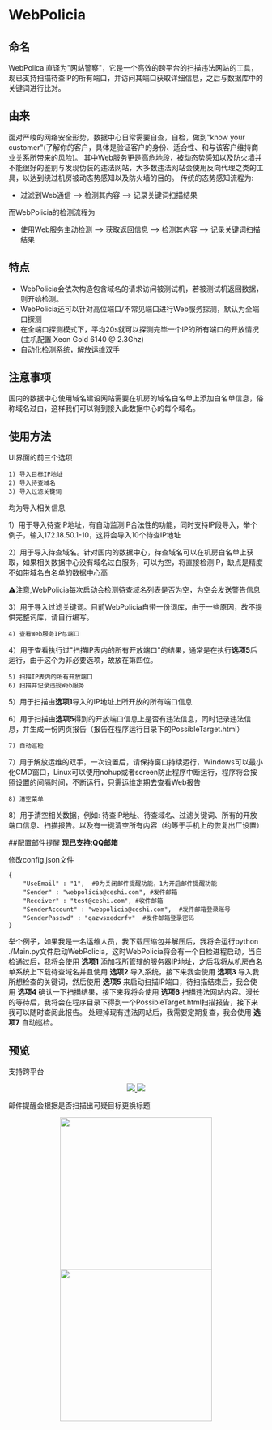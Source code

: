 # WebPolicia
## 命名
WebPolica 直译为"网站警察"，它是一个高效的跨平台的扫描违法网站的工具，现已支持扫描待查IP的所有端口，并访问其端口获取详细信息，之后与数据库中的关键词进行比对。

## 由来
面对严峻的网络安全形势，数据中心日常需要自查，自检，做到"know your customer"(了解你的客户，具体是验证客户的身份、适合性、和与该客户维持商业关系所带来的风险)。
其中Web服务更是高危地段，被动态势感知以及防火墙并不能很好的鉴别与发现伪装的违法网站，大多数违法网站会使用反向代理之类的工具，以达到绕过机房被动态势感知以及防火墙的目的。
传统的态势感知流程为:

+ 过滤到Web通信  -->   检测其内容   -->    记录关键词扫描结果

而WebPolicia的检测流程为

+ 使用Web服务主动检测  -->  获取返回信息  -->  检测其内容  -->  记录关键词扫描结果

## 特点
+ WebPolicia会依次构造包含域名的请求访问被测试机，若被测试机返回数据，则开始检测。
+ WebPolicia还可以针对高位端口/不常见端口进行Web服务探测，默认为全端口探测
+ 在全端口探测模式下，平均20s就可以探测完毕一个IP的所有端口的开放情况 (主机配置 Xeon Gold 6140 @ 2.3Ghz)
+ 自动化检测系统，解放运维双手





## 注意事项
国内的数据中心使用域名建设网站需要在机房的域名白名单上添加白名单信息，俗称域名过白，这样我们可以得到接入此数据中心的每个域名。



## 使用方法
UI界面的前三个选项
```{UI}
1) 导入目标IP地址 
2) 导入待查域名 
3) 导入过滤关键词
```
均为导入相关信息

1）用于导入待查IP地址，有自动监测IP合法性的功能，同时支持IP段导入，举个例子，输入172.18.50.1-10，这将会导入10个待查IP地址

2）用于导入待查域名。针对国内的数据中心，待查域名可以在机房白名单上获取，如果相关数据中心没有域名过白服务，可以为空，将直接检测IP，缺点是精度不如带域名白名单的数据中心高

⚠注意,WebPolicia每次启动会检测待查域名列表是否为空，为空会发送警告信息

3）用于导入过滤关键词。目前WebPolicia自带一份词库，由于一些原因，故不提供完整词库，请自行编写。

```{UI}
4) 查看Web服务IP与端口
```
4）用于查看执行过"扫描IP表内的所有开放端口"的结果，通常是在执行**选项5**后运行，由于这个为非必要选项，故放在第四位。

```{UI}
5) 扫描IP表内的所有开放端口          
6) 扫描并记录违规Web服务
```

5）用于扫描由**选项1**导入的IP地址上所开放的所有端口信息

6）用于扫描由**选项5**得到的开放端口信息上是否有违法信息，同时记录违法信息，并生成一份网页报告（报告在程序运行目录下的PossibleTarget.html）
          
```{UI}
7) 自动巡检
```
7）用于解放运维的双手，一次设置后，请保持窗口持续运行，Windows可以最小化CMD窗口，Linux可以使用nohup或者screen防止程序中断运行，程序将会按照设置的间隔时间，不断运行，只需运维定期去查看Web报告

```{UI}
8) 清空菜单
```
8）用于清空相关数据，例如: 待查IP地址、待查域名、过滤关键词、所有的开放端口信息、扫描报告。以及有一键清空所有内容（约等于手机上的恢复出厂设置）

##配置邮件提醒
**现已支持:QQ邮箱**

修改config.json文件
```{JSON}
{
    "UseEmail" : "1",  #0为关闭邮件提醒功能，1为开启邮件提醒功能
    "Sender" : "webpolicia@ceshi.com", #发件邮箱
    "Receiver" : "test@ceshi.com", #收件邮箱
    "SenderAccount" : "webpolicia@ceshi.com",  #发件邮箱登录账号
    "SenderPasswd" : "qazwsxedcrfv"  #发件邮箱登录密码
}
```





举个例子，如果我是一名运维人员，我下载压缩包并解压后，我将会运行python ./Main.py文件启动WebPolicia，这时WebPolicia将会有一个自检进程启动，当自检通过后，我将会使用 **选项1** 添加我所管辖的服务器IP地址，之后我将从机房白名单系统上下载待查域名并且使用 **选项2** 导入系统，接下来我会使用 **选项3** 导入我所想检查的关键词，然后使用 **选项5** 来启动扫描IP端口，待扫描结束后，我会使用 **选项4** 确认一下扫描结果，接下来我将会使用 **选项6** 扫描违法网站内容。漫长的等待后，我将会在程序目录下得到一个PossibleTarget.html扫描报告，接下来我可以随时查阅此报告。
处理掉现有违法网站后，我需要定期复查，我会使用 **选项7** 自动巡检。





## 预览
支持跨平台

<p align="center">
  <a href="https://github.com/52icon/webpolicia/raw/main/UI_Linux.png" target="_blank">
    <img  src="https://github.com/52icon/webpolicia/raw/main/UI_Linux.png">
  </a>
  <a href="https://github.com/52icon/webpolicia/raw/main/UI_Windows.png" target="_blank">
    <img  src="https://github.com/52icon/webpolicia/raw/main/UI_Windows.png">
  </a>    
</p>

邮件提醒会根据是否扫描出可疑目标更换标题
<p align="center">
  <a href="https://github.com/52icon/webpolicia/raw/main/Email1.png" target="_blank">
    <img width="300px" src="https://github.com/52icon/webpolicia/raw/main/Email1.png">
  </a>
 <a href="https://github.com/52icon/webpolicia/raw/main/Email2.png" target="_blank">
    <img width="300px" src="https://github.com/52icon/webpolicia/raw/main/Email2.png">
  </a>
</p>

